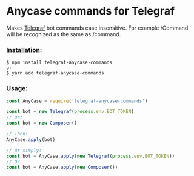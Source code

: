 # Anycase commands for Telegraf

Makes [Telegraf](http://telegraf.js.org/) bot commands case insensitive. For example /Command will be recognized as the same as /command.  
  
  
### [Installation](https://www.npmjs.com/package/telegraf-anycase-commands):
```
$ npm install telegraf-anycase-commands
or
$ yarn add telegraf-anycase-commands
```

### Usage:
```javascript
const AnyCase = require('telegraf-anycase-commands')

const bot = new Telegraf(process.env.BOT_TOKEN)
// Or:
const bot = new Composer()

// Then:
AnyCase.apply(bot)

// Or simply:
const bot = AnyCase.apply(new Telegraf(process.env.BOT_TOKEN))
// Or:
const bot = AnyCase.apply(new Composer())
```
